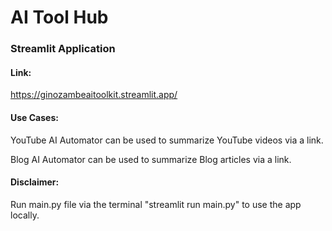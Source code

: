 # AI Tool Hub

### Streamlit Application

#### Link:

https://ginozambeaitoolkit.streamlit.app/

#### Use Cases:

YouTube AI Automator can be used to summarize YouTube videos via a link.

Blog AI Automator can be used to summarize Blog articles via a link.

#### Disclaimer:

Run main.py file via the terminal "streamlit run main.py" to use the app locally.



